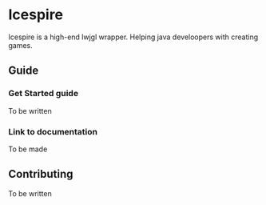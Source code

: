# Icespire
Icespire is a high-end lwjgl wrapper. Helping java develoopers with creating games.

## Guide
### Get Started guide
To be written

### Link to documentation
To be made

## Contributing
To be written
